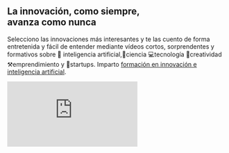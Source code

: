 <section>
  <div class="relative items-center w-full px-5 py-12 mx-auto md:px-12 lg:px-16 max-w-7xl lg:py-8">
    <div class="flex w-full mx-auto text-left">
      <div class="relative inline-flex items-center mx-auto align-middle">
        <div class="text-center">
          <h1 class="home max-w-4xl text-2xl font-bold leading-none tracking-tighter text-neutral-600 md:text-5xl lg:text-6xl lg:max-w-7xl">
            La innovación, como siempre,<br class="hidden lg:block">
            avanza como nunca
          </h1>
          <p class="text-gray-500">Selecciono las innovaciones más interesantes y te las cuento de forma entretenida y fácil de entender mediante vídeos cortos, sorprendentes y formativos sobre 🧠 inteligencia artificial,🔬ciencia 💻tecnología 🔔creatividad ⚒️emprendimiento y 🚀startups. Imparto <a href="#/pages/formación">formación en innovación e inteligencia artificial</a>.</p>
          <div class="iframe-container">
            <div class="iframe-wrapper">
              <iframe src="https://www.youtube.com/embed/a7R5djYz4Sw" title="¿Qué es interesante?" frameborder="0" allow="accelerometer; autoplay; clipboard-write; encrypted-media; gyroscope; picture-in-picture; web-share" referrerpolicy="strict-origin-when-cross-origin" allowfullscreen></iframe>
            </div>
          </div>
        </div>
      </div>
    </div>
  </div>
</section>